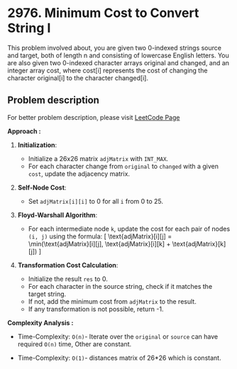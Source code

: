 # 2976. Minimum Cost to Convert String I

This problem involved about, you are given two 0-indexed strings source and target, both of length n and consisting of lowercase English letters. You are also given two 0-indexed character arrays original and changed, and an integer array cost, where cost[i] represents the cost of changing the character original[i] to the character changed[i].

## Problem description

For better problem description, please visit [LeetCode Page](https://leetcode.com/problems/minimum-cost-to-convert-string-i/description)

**Approach :**<br/>

1. **Initialization**:

    - Initialize a 26x26 matrix `adjMatrix` with `INT_MAX`.
    - For each character change from `original` to `changed` with a given `cost`, update the adjacency matrix.

2. **Self-Node Cost**:

    - Set `adjMatrix[i][i]` to 0 for all `i` from 0 to 25.

3. **Floyd-Warshall Algorithm**:

    - For each intermediate node `k`, update the cost for each pair of nodes `(i, j)` using the formula:
      \[
      \text{adjMatrix}[i][j] = \min(\text{adjMatrix}[i][j], \text{adjMatrix}[i][k] + \text{adjMatrix}[k][j])
      \]

4. **Transformation Cost Calculation**:
    - Initialize the result `res` to 0.
    - For each character in the source string, check if it matches the target string.
    - If not, add the minimum cost from `adjMatrix` to the result.
    - If any transformation is not possible, return -1.

**Complexity Analysis :**<br/>

-   Time-Complexity: `O(n)`- Iterate over the `original` or `source` can have required `O(n)` time, Other are constant.

-   Time-Complexity: `O(1)`- distances matrix of 26\*26 which is constant.
